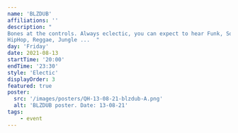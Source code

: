 ```yaml
---
name: 'BLZDUB'
affiliations: ''
description: "
Bones at the controls. Always eclectic, you can expect to hear Funk, Soul, 
HipHop, Reggae, Jungle ...  "
day: 'Friday'
date: 2021-08-13
startTime: '20:00'
endTime: '23:30'
style: 'Electic'
displayOrder: 3
featured: true
poster:
  src: '/images/posters/QH-13-08-21-blzdub-A.png'
  alt: 'BLZDUB poster. Date: 13-08-21'
tags:
    - event
---
```

